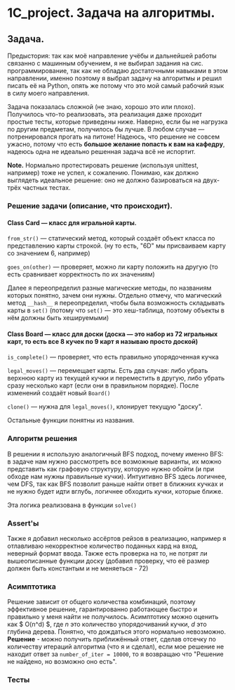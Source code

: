 # 1C_project. Задача на алгоритмы.

## Задача.

Предыстория: так как моё направление учёбы и дальнейшей работы связанно с машинным обучением, я не выбирал задания на сис. программирование, так как не обладаю достаточными навыками в этом направлении, именно поэтому я выбрал задачу на алгоритмы и решил писать её на Python, опять же потому что это мой самый рабочий язык в силу моего направления.

Задача показалась сложной (не знаю, хорошо это или плохо). Получилось что-то реализовать, эта реализация даже проходит простые тесты, которые приведены ниже. Наверно, если бы не нагрузка по другим предметам, получилось бы лучше. В любом случае — потренировался прогать на питоне! Надеюсь, что решение не совсем ужасно, потому что есть **большое желание попасть к вам на кафедру**, надеюсь одна не идеально решенная задача всё не испортит.

**Note.** Нормально протестировать решение (используя unittest, например) тоже не успел, к сожалению. Понимаю, как должно выглядеть идеальное решение: оно не должно базироваться на двух-трёх частных тестах.

### Решение задачи (описание, что происходит).

#### Class Card — класс для игральной карты.

`from_str()` — статический метод, который создаёт объект класса по представлению карты строкой. (ну то есть, "6D" мы присваиваем карту со значением 6, например)

`goes_on(other)` — проверяет, можно ли карту положить на другую (то есть сравнивает корректность по их значениям)

Далее я переопределил разные магические методы, по названиям которых понятно, зачем они нужны. Отдельно отмечу, что магический метод `__hash__` я переопределил, чтобы была возможность складывать карты в `set()` (потому что `set()` — это хеш-таблица, поэтому объекты в нём должны быть хешируемыми)

#### Class Board — класс для доски (доска — это набор из 72 игральных карт, то есть все 8 кучек по 9 карт я называю просто доской)

`is_complete()` — проверяет, что есть правильно упорядоченная кучка

`legal_moves()` — перемещает карты. Есть два случая: либо убрать верхнюю карту из текущей кучки и переместить в другую, либо убрать сразу несколько карт (если они в правильном порядке). После изменений создаёт новый `Board()`

`clone()` — нужна для `legal_moves()`, клонирует текущую "доску".

Остальные функции понятны из названия.

### Алгоритм решения

В решении я использую аналогичный BFS подход, почему именно BFS: в задаче нам нужно рассмотреть все возможные варианты, их можно представить как графовую структуру, которую нужно обойти (и при обходе нам нужны правильные кучки). Интуитивно BFS здесь логичнее, чем DFS, так как BFS позволит раньше найти ответ в ближних кучках и не нужно будет идти вглубь, логичнее обходить кучки, которые ближе. 

Эта логика реализована в функции `solve()`

### Assert'ы

Также я добавил несколько ассёртов рейзов в реализацию, например я отлавливаю некорректное количество поданных кард на вход, неверный формат ввода. Также есть проверка на то, не потрят ли вышеописанные функции доску (добавил проверку, что её размер должен быть константым и не меняеться - 72)

### Асимптотика

Решение зависит от общего количества комбинаций, поэтому эффективное решение, гарантированно работающее быстро и правильно у меня найти не получилось. Асимптотику можно оценить как $ O(n^d) $, где $n$ это количество упорядочиваний кучки, $d$ это глубина дерева. Понятно, что дождаться этого нормально невозможно. **Решение** - можно получить приближённый ответ, сделав отсечку по количеству итераций алгоритма (что я и сделал), если мое решение не находит ответ за `number_of_iter = 10000`, то я возвращаю что "Решение не найдено, но возможно оно есть".

### Тесты





